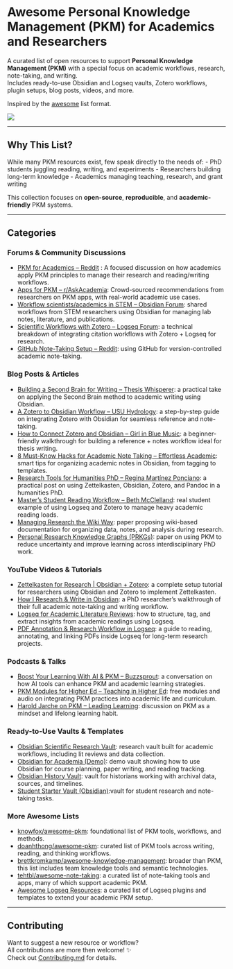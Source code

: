 # Awesome Personal Knowledge Management (PKM) for Academics and Researchers

A curated list of open resources to support **Personal Knowledge Management (PKM)** with a special focus on academic workflows, research, note-taking, and writing.\
Includes ready-to-use Obsidian and Logseq vaults, Zotero workflows, plugin setups, blog posts, videos, and more.

Inspired by the [awesome](https://github.com/sindresorhus/awesome) list format.

[![](https://awesome.re/badge-flat.svg)](https://awesome.re)

------------------------------------------------------------------------

## Why This List?

While many PKM resources exist, few speak directly to the needs of: - PhD students juggling reading, writing, and experiments - Researchers building long-term knowledge - Academics managing teaching, research, and grant writing

This collection focuses on **open-source**, **reproducible**, and **academic-friendly** PKM systems.

------------------------------------------------------------------------

## Categories

### Forums & Community Discussions

-   [PKM for Academics – Reddit](https://www.reddit.com/r/PKMS/comments/1hk8t45/pkm_for_academics/) : A focused discussion on how academics apply PKM principles to manage their research and reading/writing workflows.
-   [Apps for PKM – r/AskAcademia](https://www.reddit.com/r/AskAcademia/comments/sc9ps8/apps_for_personal_knowledge_management/): Crowd-sourced recommendations from researchers on PKM apps, with real-world academic use cases.
-   [Workflow scientists/academics in STEM – Obsidian Forum](https://forum.obsidian.md/t/workflow-scientists-academics-in-stem/22372): shared workflows from STEM researchers using Obsidian for managing lab notes, literature, and publications.
-   [Scientific Workflows with Zotero – Logseq Forum](https://discuss.logseq.com/t/scientific-workflows-with-zotero/8205): a technical breakdown of integrating citation workflows with Zotero + Logseq for research.
-   [GitHub Note-Taking Setup – Reddit](https://www.reddit.com/r/learnprogramming/comments/11n6n7z/using_github_to_write_my_notes_has_helped_me/): using GitHub for version-controlled academic note-taking.

### Blog Posts & Articles

-   [Building a Second Brain for Writing – Thesis Whisperer](https://thesiswhisperer.com/2023/02/01/building-a-second-brain-for-writing-with-obsidian/): a practical take on applying the Second Brain method to academic writing using Obsidian.
-   [A Zotero to Obsidian Workflow – USU Hydrology](https://groundwater.usu.edu/blog/2023/A-Zotero-to-Obsidian-Workflow/): a step-by-step guide on integrating Zotero with Obsidian for seamless reference and note-taking.
-   [How to Connect Zotero and Obsidian – Girl in Blue Music](https://girlinbluemusic.com/how-to-connect-zotero-and-obsidian-for-the-ultimate-phd-workflow/): a beginner-friendly walkthrough for building a reference + notes workflow ideal for thesis writing.
-   [8 Must-Know Hacks for Academic Note Taking – Effortless Academic](https://effortlessacademic.com/8-must-know-hacks-for-academic-note-taking-in-obsidian/): smart tips for organizing academic notes in Obsidian, from tagging to templates.
-   [Research Tools for Humanities PhD – Regina Martínez Ponciano](https://martinezponciano.es/2021/04/05/research-methods-and-tools-for-a-humanities-phd-zettelkasten-obsidian-zotero-and-pandoc/): a practical post on using Zettelkasten, Obsidian, Zotero, and Pandoc in a humanities PhD.
-   [Master’s Student Reading Workflow – Beth McClelland](https://www.bethmcclelland.com/p/masters-student-reading-workflow-logseq-zotero): real student example of using Logseq and Zotero to manage heavy academic reading loads.
-   [Managing Research the Wiki Way](https://arxiv.org/abs/2104.01849): paper proposing wiki-based documentation for organizing data, notes, and analysis during research.
-   [Personal Research Knowledge Graphs (PRKGs)](https://arxiv.org/abs/2406.07730): paper on using PKM to reduce uncertainty and improve learning across interdisciplinary PhD work.

### YouTube Videos & Tutorials

-   [Zettelkasten for Research \| Obsidian + Zotero](https://www.youtube.com/watch?v=D9ivU_IKO6M): a complete setup tutorial for researchers using Obsidian and Zotero to implement Zettelkasten.
-   [How I Research & Write in Obsidian](https://www.youtube.com/watch?v=zEYp0BJL7MU): a PhD researcher’s walkthrough of their full academic note-taking and writing workflow.
-   [Logseq for Academic Literature Reviews](https://www.youtube.com/watch?v=uogIrNSYy64): how to structure, tag, and extract insights from academic readings using Logseq.
-   [PDF Annotation & Research Workflow in Logseq](https://www.youtube.com/watch?v=YO02bF1M43E): a guide to reading, annotating, and linking PDFs inside Logseq for long-term research projects.

### Podcasts & Talks

-   [Boost Your Learning With AI & PKM – Buzzsprout](https://www.buzzsprout.com/2031091/episodes/14761760-e41-andrew-altshuler-boost-your-learning-with-ai-and-pkm): a conversation on how AI tools can enhance PKM and academic learning strategies.
-   [PKM Modules for Higher Ed – Teaching in Higher Ed](https://teachinginhighered.com/2014/05/13/pkmmodules/): free modules and audio on integrating PKM practices into academic life and curriculum.
-   [Harold Jarche on PKM – Leading Learning](https://www.leadinglearning.com/episode-172-personal-knowledge-mastery-harold-jarche/): discussion on PKM as a mindset and lifelong learning habit.

### Ready-to-Use Vaults & Templates

-   [Obsidian Scientific Research Vault](https://github.com/LalieA/obsidian-scientific-research-vault): research vault built for academic workflows, including lit reviews and data collection.
-   [Obsidian for Academia (Demo)](https://github.com/rlaker/Obsidian-for-Academia): demo vault showing how to use Obsidian for course planning, paper writing, and reading tracking.
-   [Obsidian History Vault](https://github.com/erazlogo/obsidian-history-vault): vault for historians working with archival data, sources, and timelines.
-   [Student Starter Vault (Obsidian)](https://github.com/shawngraham/obsidian-student-starter-vault):vault for student research and note-taking tasks.

### More Awesome Lists

-   [knowfox/awesome-pkm](https://github.com/knowfox/awesome-pkm): foundational list of PKM tools, workflows, and methods.
-   [doanhthong/awesome-pkm](https://github.com/doanhthong/awesome-pkm): curated list of PKM tools across writing, reading, and thinking workflows.
-   [brettkromkamp/awesome-knowledge-management](https://github.com/brettkromkamp/awesome-knowledge-management): broader than PKM, this list includes team knowledge tools and semantic technologies.
-   [tehtbl/awesome-note-taking](https://github.com/tehtbl/awesome-note-taking): a curated list of note-taking tools and apps, many of which support academic PKM.
-   [Awesome Logseq Resources](https://github.com/logseq/awesome-logseq): a curated list of Logseq plugins and templates to extend your academic PKM setup.

------------------------------------------------------------------------

## Contributing

Want to suggest a new resource or workflow?\
All contributions are more then welcome! ✨\
Check out [Contributing.md](Contributing.md) for details.

